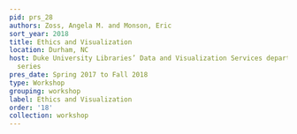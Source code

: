 ```yaml
---
pid: prs_28
authors: Zoss, Angela M. and Monson, Eric
sort_year: 2018
title: Ethics and Visualization
location: Durham, NC
host: Duke University Libraries’ Data and Visualization Services department workshop
  series
pres_date: Spring 2017 to Fall 2018
type: Workshop
grouping: workshop
label: Ethics and Visualization
order: '18'
collection: workshop
---
```

